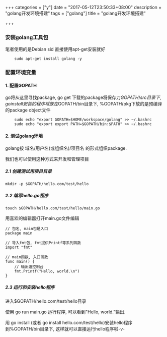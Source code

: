 +++
categories = ["y"]
date = "2017-05-12T23:50:33+08:00"
description = "golang开发环境搭建"
tags = ["golang"]
title = "golang开发环境搭建"

+++

### 安装golang工具包  
笔者使用的是Debian sid 直接使用apt-get安装就好  

```   
    sudo apt-get install golang -y  
```  

### 配置环境变量  

#### 1. 配置GOPATH  
go将从这里寻找package, go get 下载的package将保存刀$GOPATH/src目录下, go install 安装的程序将放在$GOPATH/bin目录下, %GOPATH/pkg下放的是预编译的package object文件  

```   
    sudo echo "export GOPATH=$HOME/workspace/golang" >> ~/.bashrc  
    sudo echo "export export PATH=$GOPATH/bin:$PATH" >> ~/.bashrc  
```  

#### 2. 测试golang环境  
golang按 域名/用户名(或组织名)/项目名 的形式组织package. 
   
我们也可以使用这种方式来开发和管理项目  

#####    2.1 创建测试用项目目录  
    
```   
mkdir -p $GOPATH/hello.com/test/hello  
```  

#####    2.2 编写hello.go程序 

```
touch $GOPATH/hello.com/test/hello/main.go
```

用喜欢的编辑器打开main.go文件编辑 

```
// 包名, main包是入口
package main

// 导入fmt包, fmt提供Printf等系列函数
import "fmt"

// main函数, 入口函数
func main() {
    // 输出道控制台
	fmt.Printf("Hello, world.\n")
}
```

##### 2.3 运行和安装hello程序  
进入$GOPATH/hello.com/test/hello目录   

使用 go run main.go 运行程序, 可以看到"Hello, world."输出.  

用 go install (或者 go install hello.com/test/hello)安装hello程序到%GOPATH/bin目录下, 这样就可以直接运行hello程序啦-v-  